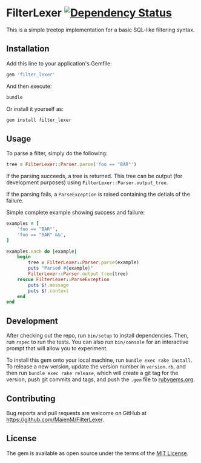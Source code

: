 # FilterLexer [![Dependency Status](https://gemnasium.com/MaienM/FilterLexer.svg)](https://gemnasium.com/MaienM/FilterLexer)

This is a simple treetop implementation for a basic SQL-like filtering syntax.

## Installation

Add this line to your application's Gemfile:

```ruby
gem 'filter_lexer'
```

And then execute:

```sh
bundle
```

Or install it yourself as:

```sh
gem install filter_lexer
```

## Usage

To parse a filter, simply do the following:

```ruby
tree = FilterLexer::Parser.parse('foo == "BAR"')
```

If the parsing succeeds, a tree is returned. This tree can be output (for development purposes) using `FilterLexer::Parser.output_tree`.

If the parsing fails, a `ParseException` is raised containing the detials of the failure.

Simple complete example showing success and failure:

```ruby
examples = [
	'foo == "BAR"',
	'foo == "BAR" &&',
]

examples.each do |example|
	begin
		tree = FilterLexer::Parser.parse(example)
		puts "Parsed #{example}"
		FilterLexer::Parser.output_tree(tree)
	rescue FilterLexer::ParseException
		puts $!.message
		puts $!.context
	end
end
```

## Development

After checking out the repo, run `bin/setup` to install dependencies. Then, run `rspec` to run the tests. You can also run `bin/console` for an interactive prompt that will allow you to experiment.

To install this gem onto your local machine, run `bundle exec rake install`. To release a new version, update the version number in `version.rb`, and then run `bundle exec rake release`, which will create a git tag for the version, push git commits and tags, and push the `.gem` file to [rubygems.org](https://rubygems.org).

## Contributing

Bug reports and pull requests are welcome on GitHub at https://github.com/MaienM/FilterLexer.

## License

The gem is available as open source under the terms of the [MIT License](http://opensource.org/licenses/MIT).

